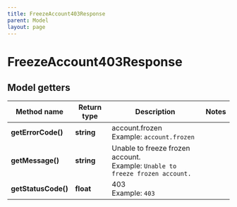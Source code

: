 ```yaml
---
title: FreezeAccount403Response
parent: Model
layout: page
---
```


# FreezeAccount403Response

## Model getters

Method name | Return type | Description | Notes
------------ | ------------- | ------------- | -------------
**getErrorCode()** | **string** | account.frozen <br>Example: `account.frozen` |
**getMessage()** | **string** | Unable to freeze frozen account. <br>Example: `Unable to freeze frozen account.` |
**getStatusCode()** | **float** | 403 <br>Example: `403` |

